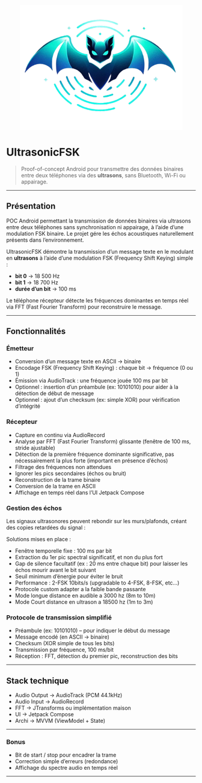 <p align="center">
  <img src="screenshots/logoClear.png" alt="Logo" width="433" height="333">
</p>


# UltrasonicFSK 

> Proof-of-concept Android pour transmettre des données binaires entre deux téléphones via des **ultrasons**, sans Bluetooth, Wi-Fi ou appairage.

---

##  Présentation

POC Android permettant la transmission de données binaires via ultrasons entre deux téléphones sans synchronisation ni appairage, à l’aide d’une modulation FSK binaire.
Le projet gére les échos acoustiques naturellement présents dans l’environnement.

UltrasonicFSK démontre la transmission d’un message texte en le modulant en **ultrasons** à l’aide d’une modulation FSK (Frequency Shift Keying) simple :

- **bit 0** → 18 500 Hz  
- **bit 1** → 18 700 Hz  
- **durée d’un bit** → 100 ms  

Le téléphone récepteur détecte les fréquences dominantes en temps réel via FFT (Fast Fourier Transform) pour reconstruire le message.


---

##  Fonctionnalités

### Émetteur

- Conversion d’un message texte en ASCII → binaire
- Encodage FSK (Frequency Shift Keying) : chaque bit → fréquence (0 ou 1)
- Émission via AudioTrack : une fréquence jouée 100 ms par bit
- Optionnel : insertion d’un préambule (ex: 10101010) pour aider à la détection de début de message
- Optionnel : ajout d’un checksum (ex: simple XOR) pour vérification d’intégrité

### Récepteur

- Capture en continu via AudioRecord
- Analyse par FFT (Fast Fourier Transform) glissante (fenêtre de 100 ms, stride ajustable)
- Détection de la première fréquence dominante significative, pas nécessairement la plus forte (important en présence d’échos)
- Filtrage des fréquences non attendues
- Ignorer les pics secondaires (échos ou bruit)
- Reconstruction de la trame binaire
- Conversion de la trame en ASCII
- Affichage en temps réel dans l’UI Jetpack Compose


### Gestion des échos
Les signaux ultrasonores peuvent rebondir sur les murs/plafonds, créant des copies retardées du signal :

Solutions mises en place :

- Fenêtre temporelle fixe : 100 ms par bit
- Extraction du 1er pic spectral significatif, et non du plus fort
- Gap de silence facultatif (ex : 20 ms entre chaque bit) pour laisser les échos mourir avant le bit suivant
- Seuil minimum d’énergie pour éviter le bruit
- Performance : 2-FSK 10bits/s (upgradable to 4-FSK, 8-FSK, etc...)
- Protocole custom adapter a la faible bande passante
- Mode longue distance en audible a 3000 hz (8m to 10m)
- Mode Court distance en ultrason a 18500 hz (1m to 3m)


### Protocole de transmission simplifié
- Préambule (ex: 10101010) – pour indiquer le début du message
- Message encodé (en ASCII → binaire)
- Checksum (XOR simple de tous les bits)
- Transmission par fréquence, 100 ms/bit
- Réception : FFT, détection du premier pic, reconstruction des bits




---

## Stack technique


- Audio Output ->	AudioTrack (PCM 44.1kHz)
- Audio Input ->	AudioRecord
- FFT ->	JTransforms ou implémentation maison
- UI ->	Jetpack Compose
- Archi ->	MVVM (ViewModel + State)

---


###  Bonus 

- Bit de start / stop pour encadrer la trame
- Correction simple d’erreurs (redondance)
- Affichage du spectre audio en temps réel


---







